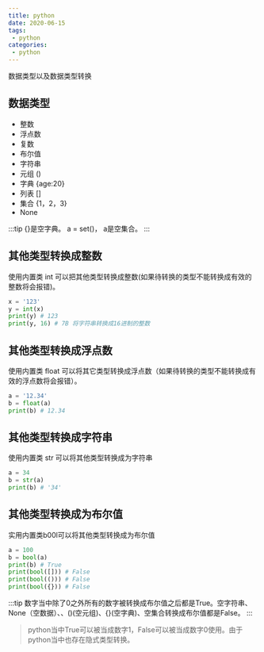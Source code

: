 ```yaml
---
title: python
date: 2020-06-15
tags:
 - python
categories: 
 - python
---
```

数据类型以及数据类型转换

<!--more-->
## 数据类型
- 整数
- 浮点数
- 复数
- 布尔值
- 字符串
- 元组 ()
- 字典 {age:20}
- 列表 []
- 集合 {1，2，3}
- None

:::tip
{}是空字典。 a = set()， a是空集合。
:::

## 其他类型转换成整数
使用内置类 int 可以把其他类型转换成整数(如果待转换的类型不能转换成有效的整数将会报错)。
```python
x = '123'
y = int(x)
print(y) # 123
print(y, 16) # 7B 将字符串转换成16进制的整数
```

## 其他类型转换成浮点数
使用内置类 float 可以将其它类型转换成浮点数（如果待转换的类型不能转换成有效的浮点数将会报错）。
```python
a = '12.34'
b = float(a)
print(b) # 12.34
```

## 其他类型转换成字符串
使用内置类 str 可以将其他类型转换成为字符串
```python
a = 34
b = str(a)
print(b) # '34'
```

## 其他类型转换成为布尔值
实用内置类b00l可以将其他类型转换成为布尔值
```python
a = 100
b = bool(a)
print(b) # True
print(bool([])) # False
print(bool(())) # False
print(bool({})) # False
```
:::tip
数字当中除了0之外所有的数字被转换成布尔值之后都是True。空字符串、None（空数据）、[](空列表)、()(空元组)、{}(空字典)、空集合转换成布尔值都是False。
:::

> python当中True可以被当成数字1，False可以被当成数字0使用。由于python当中也存在隐式类型转换。